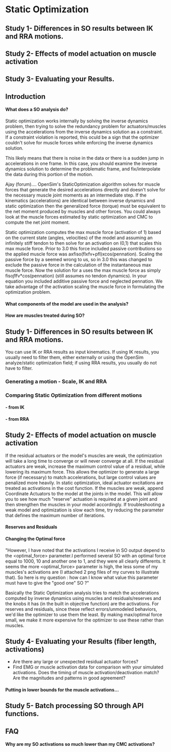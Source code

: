 # Static Optimization

## Study 1- Differences in SO results between IK and RRA motions.  
## Study 2- Effects of model actuation on muscle activation
## Study 3- Evaluating your Results.


## Introduction



#### What does a SO analysis do?

Static optimization works internally by solving the inverse dynamics problem, then trying to solve the redundancy problem for actuators/muscles using the accelerations from the inverse dynamics solution as a constraint. If a constraint violation is reported, this oculd be a sign that the optimizer couldn't solve for muscle forces while enforcing the inverse dynamics solution.

This likely means that there is noise in the data or there is a sudden jump in accelerations in one frame. In this case, you should examine the inverse dynamics solution to determine the problematic frame, and fix/interpolate the data during this portion of the motion.

Ajay (forum)....
OpenSim's StaticOptimization algorithm solves for muscle forces that generate the desired accelerations directly and doesn't solve for the necessary muscle joint moments as an intermediate step. If the kinematics (accelerations) are identical between inverse dynamics and static optimization then the generalized force (torque) must be equivalent to the net moment produced by muscles and other forces. You could always look at the muscle forces estimated by static optimization and CMC to compute the net joint moment.

Static optimization computes the max muscle force (activation of 1) based on the current state (angles, velocities) of the model and assuming an infinitely stiff tendon to then solve for an activation on (0,1) that scales this max muscle force. Prior to 3.0 this force included passive contributions so the applied muscle force was axfiso(flxfv+pfl)xcos(pennation). Scaling the passive force by a seemed wrong to us, so in 3.0 this was changed to exclude the passive force in the calculation of the instantaneous max muscle force. Now the solution for a uses the max muscle force as simply fiso*fl*fv*cos(pennation) (still assumes no tendon dynamics). In your equation you included additive passive force and neglected pennation. We take advantage of the activation scaling the muscle force in formulating the optimization problem.

#### What components of the model are used in the analysis?

#### How are muscles treated during SO?

## Study 1- Differences in SO results between IK and RRA motions.  

You can use IK or RRA results as input kinematics. If using IK results, you usually need to filter them, either externally or using the OpenSim analyze/static optimization field; if using RRA results, you usually do not have to filter.


### Generating a motion - Scale, IK and RRA

### Comparing Static Optimization from different motions

#### - from IK

#### - from RRA

## Study 2- Effects of model actuation on muscle activation

If the residual actuators or the model's muscles are weak, the optimization will take a long time to converge or will never converge at all.
If the residual actuators are weak, increase the maximum control value of a residual, while lowering its maximum force. This allows the optimizer to generate a large force (if necessary) to match accelerations, but large control values are penalized more heavily. In static optimization, ideal actuator excitations are treated as activations in the cost function.
If the muscles are weak, append Coordinate Actuators to the model at the joints in the model. This will allow you to see how much "reserve" actuation is required at a given joint and then strengthen the muscles in your model accordingly.
If troubleshooting a weak model and optimization is slow each time, try reducing the parameter that defines the maximum number of iterations.



#### Reserves and Residuals

#### Changing the Optimal force
"However, I have noted that the activations I receive in SO output depend to the <optimal_force> parameter.I performed several SO with an optimal force equal to 1000, 10 and another one to 1, and they were all clearly differents. It seems the more <optimal_force> parameter is high, the less some of my muscles's activations are (I attached 2 png files of my curves to illustrate that). So here is my question : how can I know what value this parameter must have to give the "good one" SO ?"

Basically the Static Optimization analysis tries to match the accelerations computed by inverse dynamics using muscles and residuals/reserves and the knobs it has (in the built in objective function) are the activations. For reserves and residuals, since these reflect errors/unmodeled behaviors, we'd like the optimizer to use them the least. By making max/optimal force small, we make it more expensive for the optimizer to use these rather than muscles.



## Study 4- Evaluating your Results (fiber length, activations)

- Are there any large or unexpected residual actuator forces?
- Find EMG or muscle activation data for comparison with your simulated activations. Does the timing of muscle activation/deactivation match? Are the magnitudes and patterns in good agreement?

#### Putting in lower bounds for the muscle activations...


## Study 5- Batch processing SO through API functions.



## FAQ
#### Why are my SO activations so much lower than my CMC activations?
